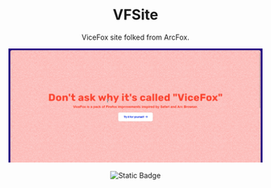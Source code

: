   </p>
  <h1 align="center"><b>VFSite</b></h1>
  <p align="center">
   <p align="center">
  ViceFox site folked from ArcFox.
  </p>
   <img src="screenshot.png" alt="scrsht">

 <p align="center">
<img alt="Static Badge" src="https://img.shields.io/badge/JT_Studio-Verified-green">
  </p>
